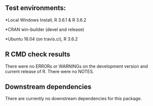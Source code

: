 ## Test environments:

*Local Windows Install, R 3.6.1 & R 3.6.2

*CRAN win-builder (devel and release)

*Ubuntu 16.04 (on travis.ci), R 3.6.2

## R CMD check results 

There were no ERRORs or WARNINGs on the development version and current release of R.
There were no NOTES.


## Downstream dependencies

There are currently no downstream dependencies for this package.
